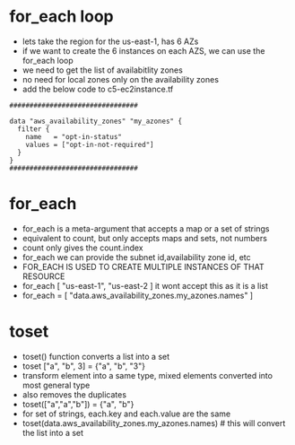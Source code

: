 # for_each loop
- lets take the region for the us-east-1, has 6 AZs
- if we want to create the 6 instances on each AZS, we can use the for_each loop
- we need to get the list of availabitlity zones
- no need for local zones only on the availability zones
- add the below code to c5-ec2instance.tf
```
################################

data "aws_availability_zones" "my_azones" {
  filter {
    name   = "opt-in-status"
    values = ["opt-in-not-required"]
  }
}
################################
```
# for_each 
- for_each is a meta-argument that accepts a map or a set of strings
- equivalent to count, but only accepts maps and sets, not numbers
- count only gives the count.index
- for_each we can provide the subnet id,availability zone id, etc
- FOR_EACH IS USED TO CREATE MULTIPLE INSTANCES OF THAT RESOURCE
- for_each [ "us-east-1", "us-east-2 ] it wont accept this as it is a list
- for_each = [ "data.aws_availability_zones.my_azones.names" ]

# toset
- toset() function converts a list into a set
- toset ["a", "b", 3] = {"a", "b", "3"}
- transform element into a same type, mixed elements converted into most general type
- also removes the duplicates
- toset(["a","a","b"]) = {"a", "b"}
- for set of strings, each.key and each.value are the same
- toset(data.aws_availability_zones.my_azones.names) # this will convert the list into a set
